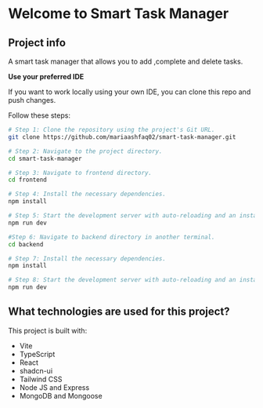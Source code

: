 # Welcome to Smart Task Manager

## Project info
A smart task manager that allows you to add ,complete and delete tasks.

**Use your preferred IDE**

If you want to work locally using your own IDE, you can clone this repo and push changes.


Follow these steps:

```sh
# Step 1: Clone the repository using the project's Git URL.
git clone https://github.com/mariaashfaq02/smart-task-manager.git

# Step 2: Navigate to the project directory.
cd smart-task-manager

# Step 3: Navigate to frontend directory.
cd frontend

# Step 4: Install the necessary dependencies.
npm install

# Step 5: Start the development server with auto-reloading and an instant preview.
npm run dev

#Step 6: Navigate to backend directory in another terminal.
cd backend

# Step 7: Install the necessary dependencies.
npm install

# Step 8: Start the development server with auto-reloading and an instant preview.
npm run dev
```

## What technologies are used for this project?

This project is built with:

- Vite
- TypeScript
- React
- shadcn-ui
- Tailwind CSS
- Node JS and Express
- MongoDB and Mongoose 